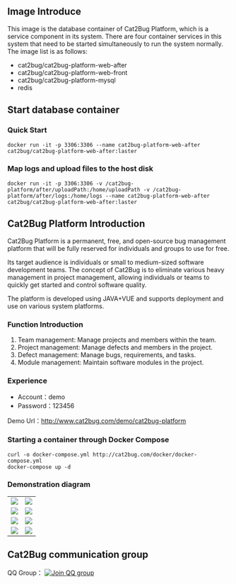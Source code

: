## Image Introduce

This image is the database container of Cat2Bug Platform, which is a service component in its system. There are four container services in this system that need to be started simultaneously to run the system normally. The image list is as follows:

*  cat2bug/cat2bug-platform-web-after
*  cat2bug/cat2bug-platform-web-front
*  cat2bug/cat2bug-platform-mysql
*  redis

## Start database container

### Quick Start

```
docker run -it -p 3306:3306 --name cat2bug-platform-web-after cat2bug/cat2bug-platform-web-after:laster
```

### Map logs and upload files to the host disk

```
docker run -it -p 3306:3306 -v /cat2bug-platform/after/uploadPath:/home/uploadPath -v /cat2bug-platform/after/logs:/home/logs --name cat2bug-platform-web-after cat2bug/cat2bug-platform-web-after:laster
```

## Cat2Bug Platform Introduction

Cat2Bug Platform is a permanent, free, and open-source bug management platform that will be fully reserved for individuals and groups to use for free.

Its target audience is individuals or small to medium-sized software development teams. The concept of Cat2Bug is to eliminate various heavy management in project management, allowing individuals or teams to quickly get started and control software quality.

The platform is developed using JAVA+VUE and supports deployment and use on various system platforms.

### Function Introduction

1. Team management: Manage projects and members within the team.
2. Project management: Manage defects and members in the project.
3. Defect management: Manage bugs, requirements, and tasks.
4. Module management: Maintain software modules in the project.

### Experience

- Account：demo
- Password：123456

Demo Url：http://www.cat2bug.com/demo/cat2bug-platform

### Starting a container through Docker Compose

```
curl -o docker-compose.yml http://cat2bug.com/docker/docker-compose.yml
docker-compose up -d
```

### Demonstration diagram

<table>
    <tr>
        <td><img src="http://www.cat2bug.com/public/cat2bug-platform/images/1.jpg"/></td>
        <td><img src="http://www.cat2bug.com/public/cat2bug-platform/images/4.png"/></td>
    </tr>
    <tr>
        <td><img src="http://www.cat2bug.com/public/cat2bug-platform/images/3.png"/></td>
        <td><img src="http://www.cat2bug.com/public/cat2bug-platform/images/2.png"/></td>
    </tr>
    <tr>
        <td><img src="http://www.cat2bug.com/public/cat2bug-platform/images/5.png"/></td>
        <td><img src="http://www.cat2bug.com/public/cat2bug-platform/images/6.png"/></td>
    </tr>
    <tr>
        <td><img src="http://www.cat2bug.com/public/cat2bug-platform/images/7.png"/></td>
        <td><img src="http://www.cat2bug.com/public/cat2bug-platform/images/8.png"/></td>
    </tr>
</table>

## Cat2Bug communication group

QQ Group： [![Join QQ group](https://img.shields.io/badge/%E6%9C%AA%E6%BB%A1-731462000-blue?link=https%3A%2F%2Fqm.qq.com%2Fcgi-bin%2Fqm%2Fqr%3Fk%3DG_vJa478flcFo_1ohJxNYD0mRKafQ7I1%26jump_from%3Dwebapi%26authKey%3DEL0KrLpnjYWqNN9YXTVksNlNFrV9DHYyPMx2RVOhXqLzfnmc%2BOz8oQ38aBOGx90t
)](https://qm.qq.com/cgi-bin/qm/qr?k=G_vJa478flcFo_1ohJxNYD0mRKafQ7I1&jump_from=webapi&authKey=EL0KrLpnjYWqNN9YXTVksNlNFrV9DHYyPMx2RVOhXqLzfnmc+Oz8oQ38aBOGx90t)